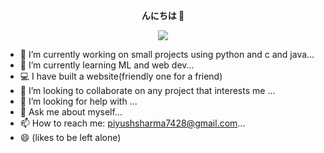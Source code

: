 <p align="center">
    <b>んにちは  👋</b>
</p>
<p align="center">
    <img src="https://c.tenor.com/FdkbSvSxI9MAAAAd/chilled-lamb-mienar.gif">
</p>

- 🔭 I’m currently working on small projects using python and c and java...
- 🌱 I’m currently learning ML and web dev...
- &#128187; I have built a website(friendly one for a friend) 
- 👯 I’m looking to collaborate on any project that interests me ...
- 🤔 I’m looking for help with  ...
- 💬 Ask me about myself...
- 📫 How to reach me: piyushsharma7428@gmail.com...
- 😄 (likes to be left alone)
